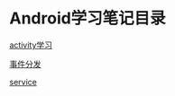 # Android学习笔记目录

[activity学习](../Android/activity.md)

[事件分发](../Android/事件分发.md)

[service](../Android/service.md)